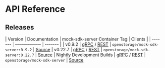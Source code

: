 # API Reference

## Releases

| Version | Documentation | mock-sdk-server Container Tag | Clients |
| ------- | ------------- | ------- |
| v0.9.2 | [gRPC][grpc092] / [REST][rest092] | `openstorage/mock-sdk-server:0.9.2` | [Source][client092]
| v0.22.7 | [gRPC][grpc022x] / [REST][rest022x] | `openstorage/mock-sdk-server:0.22.7` | [Source][client022x]
| Nightly Development Builds | [gRPC][grpc] / [REST][rest] | `openstorage/mock-sdk-server` | [Source][client]


[grpc092]: release-sdk-0.9.generated-api.md
[rest092]: https://libopenstorage.github.io/w/swagger-ui/release-sdk-0.9.index.html
[client092]: https://github.com/libopenstorage/openstorage-sdk-clients/releases/tag/v0.9.2

[grpc022x]: release-4.0.generated-api.md
[rest022x]: https://libopenstorage.github.io/w/swagger-ui/release-4.0.index.html
[client022x]: https://github.com/libopenstorage/openstorage-sdk-clients/releases/tag/v0.22.7

[grpc]: master.generated-api.md
[rest]: https://libopenstorage.github.io/w/swagger-ui/index.html
[client]: https://github.com/libopenstorage/openstorage-sdk-clients
